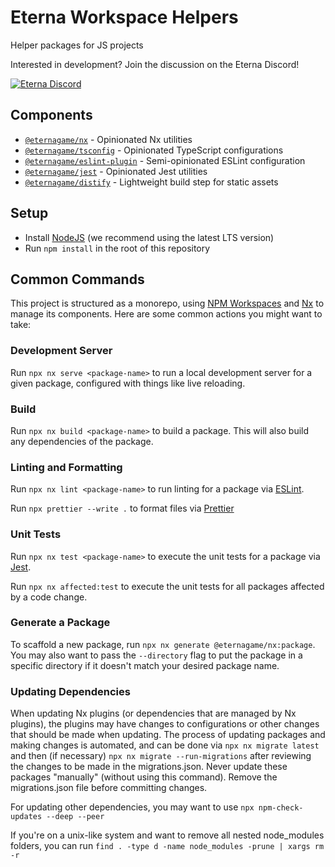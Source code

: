# Eterna Workspace Helpers

Helper packages for JS projects

Interested in development? Join the discussion on the Eterna Discord!

[![Eterna Discord](https://discord.com/api/guilds/702618517589065758/widget.png?style=banner2)](https://discord.gg/KYeTwux)

## Components

- [`@eternagame/nx`](./packages/nx) - Opinionated Nx utilities
- [`@eternagame/tsconfig`](./packages/tsconfig) - Opinionated TypeScript configurations
- [`@eternagame/eslint-plugin`](./packages/eslint-plugin) - Semi-opinionated ESLint configuration
- [`@eternagame/jest`](./packages/jest) - Opinionated Jest utilities
- [`@eternagame/distify`](./packages/distify) - Lightweight build step for static assets

## Setup

- Install [NodeJS](https://nodejs.org/en/download/) (we recommend using the latest LTS version)
- Run `npm install` in the root of this repository

## Common Commands

This project is structured as a monorepo, using [NPM Workspaces](https://docs.npmjs.com/cli/v8/using-npm/workspaces)
and [Nx](https://nx.dev/) to manage its components. Here are some common actions you might want to take:

### Development Server

Run `npx nx serve <package-name>` to run a local development server for a given package, configured
with things like live reloading.

### Build

Run `npx nx build <package-name>` to build a package. This will also build any dependencies of the package.

### Linting and Formatting

Run `npx nx lint <package-name>` to run linting for a package via [ESLint](https://eslint.org/).

Run `npx prettier --write .` to format files via [Prettier](https://prettier.io/)

### Unit Tests

Run `npx nx test <package-name>` to execute the unit tests for a package via [Jest](https://jestjs.io/).

Run `npx nx affected:test` to execute the unit tests for all packages affected by a code change.

### Generate a Package

To scaffold a new package, run `npx nx generate @eternagame/nx:package`. You may also want to pass the
`--directory` flag to put the package in a specific directory if it doesn't match your desired package name.

### Updating Dependencies

When updating Nx plugins (or dependencies that are managed by Nx plugins), the plugins may have
changes to configurations or other changes that should be made when updating. The process of updating
packages and making changes is automated, and can be done via `npx nx migrate latest` and then (if necessary)
`npx nx migrate --run-migrations` after reviewing the changes to be made in the migrations.json. Never update these packages
"manually" (without using this command). Remove the migrations.json file before committing changes.

For updating other dependencies, you may want to use `npx npm-check-updates --deep --peer`

If you're on a unix-like system and want to remove all nested node_modules folders,
you can run `find . -type d -name node_modules -prune | xargs rm -r`
